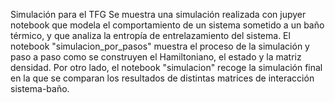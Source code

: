 Simulación para el TFG
Se muestra una simulación realizada con jupyer notebook que modela el comportamiento de un sistema sometido a un baño térmico, y que analiza la entropía de entrelazamiento del sistema. El notebook "simulacion_por_pasos" muestra el proceso de la simulación y paso a paso como se construyen el Hamiltoniano, el estado y la matriz densidad. Por otro lado, el notebook "simulacion" recoge la simulación final en la que se comparan los resultados de distintas matrices de interacción sistema-baño.
